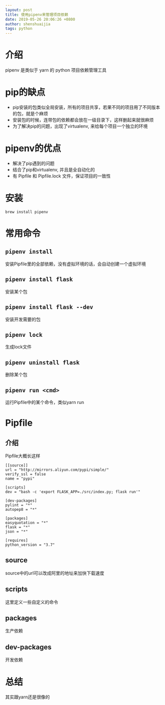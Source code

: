 ```yaml
---
layout: post
title: 使用pipenv来管理项目依赖
date: 2019-05-26 20:06:26 +0800
author: shenshuaijia
tags: python
---
```


# 介绍
pipenv 是类似于 yarn 的 python 项目依赖管理工具

# pip的缺点
- pip安装的包类似全局安装，所有的项目共享，若果不同的项目用了不同版本的包，就是个麻烦
- 安装包的时候，连带包的依赖都会放在一级目录下，这样删起来就很麻烦
- 为了解决pip的问题，出现了virtualenv, 来给每个项目一个独立的环境

# pipenv的优点
- 解决了pip遇到的问题
- 结合了pip和virtualenv, 并且是全自动化的
- 有 Pipfile 和 Pipfile.lock 文件，保证项目的一致性

# 安装
`brew install pipenv`

# 常用命令

## `pipenv install`
安装Pipfile里的全部依赖，没有虚拟环境的话，会自动创建一个虚拟环境

## `pipenv install flask`
安装某个包

## `pipenv install flask --dev`
安装开发需要的包

## `pipenv lock`
生成lock文件

## `pipenv uninstall flask`
删除某个包

## `pipenv run <cmd>`
运行Pipfile中的某个命令，类似yarn run


# Pipfile

## 介绍
Pipfile大概长这样
```
[[source]]
url = "http://mirrors.aliyun.com/pypi/simple/"
verify_ssl = false
name = "pypi"

[scripts]
dev = "bash -c 'export FLASK_APP=./src/index.py; flask run'"

[dev-packages]
pylint = "*"
autopep8 = "*"

[packages]
easyquotation = "*"
flask = "*"
json = "*"

[requires]
python_version = "3.7"
```

## source
source中的url可以改成阿里的地址来加快下载速度

## scripts
这里定义一些自定义的命令

## packages
生产依赖

## dev-packages
开发依赖

# 总结
其实跟yarn还是很像的



